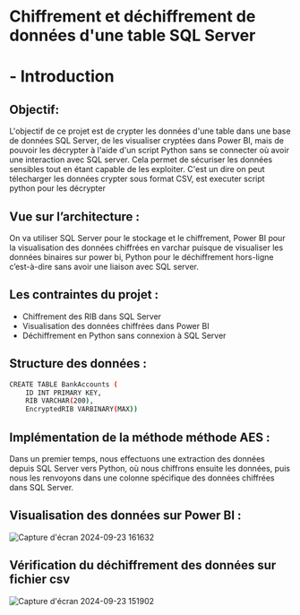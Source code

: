 # Chiffrement et déchiffrement de données d'une table SQL Server


  # - Introduction
## Objectif:

L'objectif de ce projet est de crypter les données d'une table dans une base de données SQL Server, de les visualiser cryptées dans Power BI, mais de pouvoir les décrypter à l'aide d'un script Python sans se connecter où avoir une interaction avec SQL server. Cela permet de sécuriser les données sensibles tout en étant capable de les exploiter.
C'est un dire on peut télecharger les données crypter sous format CSV, est executer script python pour les décrypter

## Vue sur l’architecture : 
On va utiliser SQL Server pour le stockage et le chiffrement, Power BI pour la visualisation des données chiffrées en varchar puisque de visualiser les données binaires sur power bi, Python pour le déchiffrement hors-ligne c’est-à-dire sans avoir une liaison avec SQL server.

## Les contraintes du projet :
- Chiffrement des RIB dans SQL Server 
- Visualisation des données chiffrées dans Power BI 
- Déchiffrement en Python sans connexion à SQL Server

## Structure des données :

```sh
CREATE TABLE BankAccounts (
    ID INT PRIMARY KEY,
    RIB VARCHAR(200),
    EncryptedRIB VARBINARY(MAX))
```

## Implémentation de la méthode méthode AES :

Dans un premier temps, nous effectuons une extraction des données depuis SQL Server vers Python, où nous chiffrons ensuite les données, puis nous les renvoyons dans une colonne spécifique des données chiffrées dans SQL Server.

## Visualisation des données sur Power BI :
![Capture d'écran 2024-09-23 161632](https://github.com/user-attachments/assets/ef18c258-6363-4493-a87f-85d9e1314d9d)

## Vérification du déchiffrement des données sur fichier csv

![Capture d'écran 2024-09-23 151902](https://github.com/user-attachments/assets/b9a225ce-c49b-4ae5-8f94-f88a62391d23)


